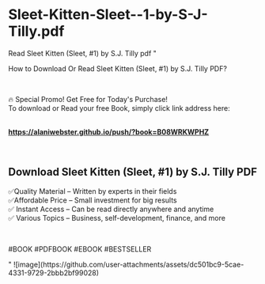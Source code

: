 # Sleet-Kitten-Sleet--1-by-S-J-Tilly.pdf
Read Sleet Kitten (Sleet, #1) by S.J. Tilly pdf
"<p>How to Download Or Read Sleet Kitten (Sleet, #1) by S.J. Tilly PDF?</p>
<p>&nbsp;</p>
<p>&#128293;  Special Promo! Get Free for Today's Purchase!<br />To download or Read your free Book, simply click link address here:&nbsp;<br />&nbsp;</p>
<p><a href=""https://alaniwebster.github.io/push/?book=B08WRKWPHZ""><strong>https://alaniwebster.github.io/push/?book=B08WRKWPHZ</strong></a></p>
<p>&nbsp;</p>
<h2>Download Sleet Kitten (Sleet, #1) by S.J. Tilly PDF</h2>
<p>&#x2705;Quality Material &ndash; Written by experts in their fields<br />&#x2705;Affordable Price &ndash; Small investment for big results<br />&#x2705; Instant Access &ndash; Can be read directly anywhere and anytime<br />&#x2705; Various Topics &ndash; Business, self-development, finance, and more</p>
<p>&nbsp;</p>
<p>#BOOK #PDFBOOK #EBOOK #BESTSELLER</p>
"
![image](https://github.com/user-attachments/assets/dc501bc9-5cae-4331-9729-2bbb2bf99028)
